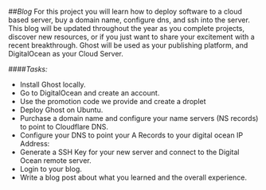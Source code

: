 ##_Blog_
For this project you will learn how to deploy software to a cloud based server, buy a domain name, configure dns, and ssh into the server. This blog will be updated throughout the year as you complete projects, discover new resources, or if you just want to share your excitement with a recent breakthrough. Ghost will be used as your publishing platform, and DigitalOcean as your Cloud Server.

####_Tasks:_
- Install Ghost locally.
- Go to DigitalOcean and create an account.
- Use the promotion code we provide and create a droplet
- Deploy Ghost on Ubuntu.
- Purchase a domain name and configure your name servers (NS records) to point to Cloudflare DNS.
- Configure your DNS to point your A Records to your digital ocean IP Address:
- Generate a SSH Key for your new server and connect to the Digital Ocean remote server.
- Login to your blog.
- Write a blog post about what you learned and the overall experience.

